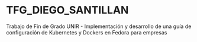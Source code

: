 # TFG_DIEGO_SANTILLAN
Trabajo de Fin de Grado UNIR - Implementación y desarrollo de una guía de configuración de Kubernetes y Dockers en Fedora para empresas
